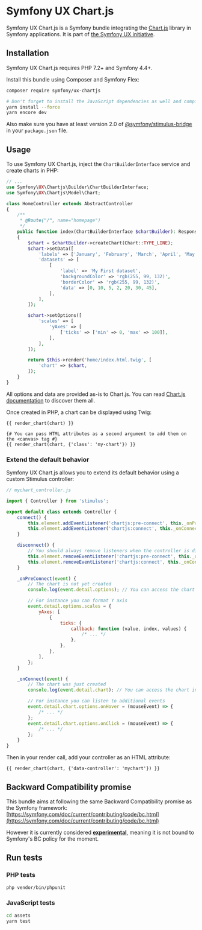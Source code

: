 # Symfony UX Chart.js

Symfony UX Chart.js is a Symfony bundle integrating the [Chart.js](https://www.chartjs.org/)
library in Symfony applications. It is part of [the Symfony UX initiative](https://symfony.com/ux).

## Installation

Symfony UX Chart.js requires PHP 7.2+ and Symfony 4.4+.

Install this bundle using Composer and Symfony Flex:

```sh
composer require symfony/ux-chartjs

# Don't forget to install the JavaScript dependencies as well and compile
yarn install --force
yarn encore dev
```

Also make sure you have at least version 2.0 of [@symfony/stimulus-bridge](https://github.com/symfony/stimulus-bridge)
in your `package.json` file.

## Usage

To use Symfony UX Chart.js, inject the `ChartBuilderInterface` service and
create charts in PHP:

```php
// ...
use Symfony\UX\Chartjs\Builder\ChartBuilderInterface;
use Symfony\UX\Chartjs\Model\Chart;

class HomeController extends AbstractController
{
    /**
     * @Route("/", name="homepage")
     */
    public function index(ChartBuilderInterface $chartBuilder): Response
    {
        $chart = $chartBuilder->createChart(Chart::TYPE_LINE);
        $chart->setData([
            'labels' => ['January', 'February', 'March', 'April', 'May', 'June', 'July'],
            'datasets' => [
                [
                    'label' => 'My First dataset',
                    'backgroundColor' => 'rgb(255, 99, 132)',
                    'borderColor' => 'rgb(255, 99, 132)',
                    'data' => [0, 10, 5, 2, 20, 30, 45],
                ],
            ],
        ]);

        $chart->setOptions([
            'scales' => [
                'yAxes' => [
                    ['ticks' => ['min' => 0, 'max' => 100]],
                ],
            ],
        ]);

        return $this->render('home/index.html.twig', [
            'chart' => $chart,
        ]);
    }
}
```

All options and data are provided as-is to Chart.js. You can read
[Chart.js documentation](https://www.chartjs.org/docs/latest/) to discover them all.

Once created in PHP, a chart can be displayed using Twig:

```twig
{{ render_chart(chart) }}

{# You can pass HTML attributes as a second argument to add them on the <canvas> tag #}
{{ render_chart(chart, {'class': 'my-chart'}) }}
```

### Extend the default behavior

Symfony UX Chart.js allows you to extend its default behavior using a custom Stimulus controller:

```js
// mychart_controller.js

import { Controller } from 'stimulus';

export default class extends Controller {
    connect() {
        this.element.addEventListener('chartjs:pre-connect', this._onPreConnect);
        this.element.addEventListener('chartjs:connect', this._onConnect);
    }

    disconnect() {
        // You should always remove listeners when the controller is disconnected to avoid side effects
        this.element.removeEventListener('chartjs:pre-connect', this._onPreConnect);
        this.element.removeEventListener('chartjs:connect', this._onConnect);
    }

    _onPreConnect(event) {
        // The chart is not yet created
        console.log(event.detail.options); // You can access the chart options using the event details

        // For instance you can format Y axis
        event.detail.options.scales = {
            yAxes: [
                {
                    ticks: {
                        callback: function (value, index, values) {
                            /* ... */
                        },
                    },
                },
            ],
        };
    }

    _onConnect(event) {
        // The chart was just created
        console.log(event.detail.chart); // You can access the chart instance using the event details

        // For instance you can listen to additional events
        event.detail.chart.options.onHover = (mouseEvent) => {
            /* ... */
        };
        event.detail.chart.options.onClick = (mouseEvent) => {
            /* ... */
        };
    }
}
```

Then in your render call, add your controller as an HTML attribute:

```twig
{{ render_chart(chart, {'data-controller': 'mychart'}) }}
```

## Backward Compatibility promise

This bundle aims at following the same Backward Compatibility promise as the Symfony framework:
[https://symfony.com/doc/current/contributing/code/bc.html](https://symfony.com/doc/current/contributing/code/bc.html)

However it is currently considered
[**experimental**](https://symfony.com/doc/current/contributing/code/experimental.html),
meaning it is not bound to Symfony's BC policy for the moment.

## Run tests

### PHP tests

```sh
php vendor/bin/phpunit
```

### JavaScript tests

```sh
cd assets
yarn test
```
